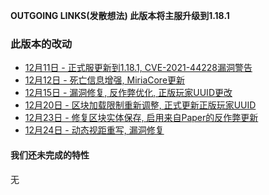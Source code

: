 **OUTGOING LINKS(发散想法) 此版本将主服升级到1.18.1**  
  
### 此版本的改动
* [12月11日 - 正式服更新到1.18.1, CVE-2021-44228漏洞警告](12-11)  
* [12月12日 - 死亡信息增强, MiriaCore更新](12-12) 
* [12月15日 - 漏洞修复, 反作弊优化, 正版玩家UUID更改](12-15)   
* [12月20日 - 区块加载限制重新调整, 正式更新正版玩家UUID](12-20)  
* [12月23日 - 修复区块实体保存, 启用来自Paper的反作弊更新](12-23)   
* [12月24日 - 动态视距重写, 漏洞修复](12-24)   

#### 我们还未完成的特性
无  